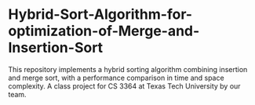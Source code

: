 # Hybrid-Sort-Algorithm-for-optimization-of-Merge-and-Insertion-Sort
This repository implements a hybrid sorting algorithm combining insertion and merge sort, with a performance comparison in time and space complexity. A class project for CS 3364 at Texas Tech University by our team.
